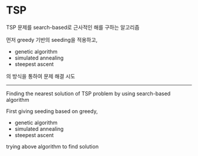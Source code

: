 # TSP

TSP 문제를 search-based로 근사적인 해를 구하는 알고리즘

먼저 greedy 기반의 seeding을 적용하고,

- genetic algorithm
- simulated annealing
- steepest ascent

의 방식을 통하여 문제 해결 시도

---

Finding the nearest solution of TSP problem by using search-based algorithm

First giving seeding based on greedy,

- genetic algorithm
- simulated annealing
- steepest ascent

trying above algorithm to find solution
